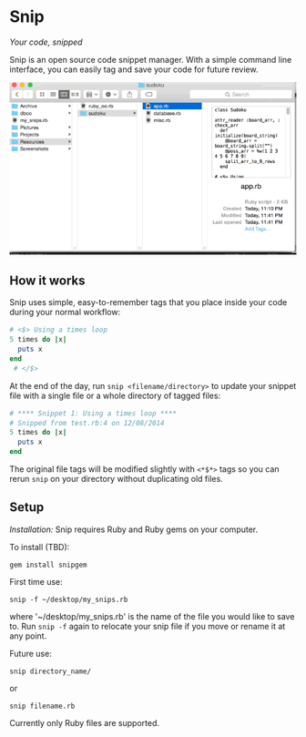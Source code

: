 Snip 
====
*Your code, snipped*

Snip is an open source code snippet manager. With a simple command line interface, you can easily tag and save your code for future review.
<p align="center">
<img src="snip.gif" />
</p>

## How it works

Snip uses simple, easy-to-remember tags that you place inside your code during your normal workflow:
```ruby
# <$> Using a times loop
5 times do |x|
  puts x
end
 # </$>
```

At the end of the day, run `snip <filename/directory>` to update your snippet file with a single file or a whole directory of tagged files:

```ruby
# **** Snippet 1: Using a times loop ****
# Snipped from test.rb:4 on 12/08/2014
5 times do |x|
  puts x
end
```

The original file tags will be modified slightly with `<*$*>` tags so you can rerun `snip` on your directory without duplicating old files.

## Setup
*Installation:*
Snip requires Ruby and Ruby gems on your computer.

To install (TBD):
```
gem install snipgem
```

First time use:
```
snip -f ~/desktop/my_snips.rb
```
where '~/desktop/my_snips.rb' is the name of the file you would like to save to. Run `snip -f` again to relocate your snip file if you move or rename it at any point.

Future use:
```
snip directory_name/
```
or
```
snip filename.rb
```

Currently only Ruby files are supported.



